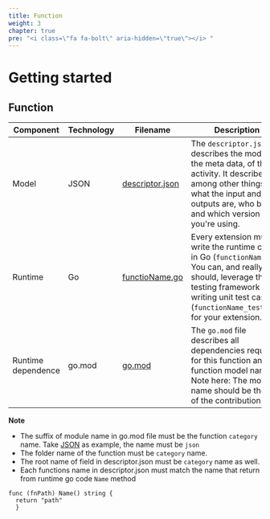 ```yaml
---
title: Function
weight: 3
chapter: true
pre: "<i class=\"fa fa-bolt\" aria-hidden=\"true\"></i> "
---
```


# Getting started

## Function
| Component       | Technology | Filename                           | Description
| --------------- | ---------- | ---------------------------------- | -----------
| Model           | JSON       | [descriptor.json](https://github.com/project-flogo/contrib/tree/master/function/json/descriptor.json)     | The `descriptor.json` describes the model, the meta data, of the activity. It describes, among other things, what the input and outputs are, who built it and which version you're using.
| Runtime         | Go         | [functioName.go](https://github.com/project-flogo/contrib/tree/master/function/json/path.go)   | Every extension must write the runtime code in Go (`functionName.go`). You can, and really should, leverage the Go testing framework for writing unit test cases (`functionName_test.go`) for your extension.
| Runtime dependence  | go.mod | [go.mod](https://github.com/project-flogo/contrib/tree/master/function/json/go.mod) | The `go.mod` file describes all dependencies requires for this function and the function model name. Note here: The module name should be the ref of the contribution.

**Note**
* The suffix of module name in go.mod file must be the function `category` name.  Take [JSON](https://github.com/project-flogo/contrib/tree/master/function/json) as example, the name must be `json`
* The folder name of the function must be `category` name.
* The root name of field in descriptor.json must be `category` name as well.
* Each functions name in descriptor.json must match the name that return from runtime go code `Name` method
```
func (fnPath) Name() string {
  return "path"
  }
```